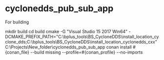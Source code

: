 # cyclonedds_pub_sub_app
For building

mkdir build
cd build
cmake  -G "Visual Studio 15 2017 Win64"  -DCMAKE_PREFIX_PATH="C:\bplus_tools\BS_CycloneDDS\install_location_cyclone_dds;C:\bplus_tools\BS_CycloneDDS\install_location_cyclonedds_cxx"  C:\Projects\New_folder\cyclonedds_pub_sub_app
conan install #{conan_file} --build missing --profile=#{conan_profile} --no-imports
